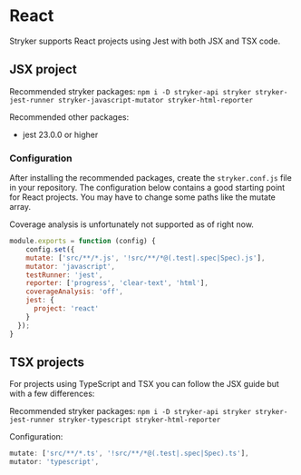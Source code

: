 # React
Stryker supports React projects using Jest with both JSX and TSX code.

## JSX project
Recommended stryker packages: `npm i -D stryker-api stryker stryker-jest-runner stryker-javascript-mutator stryker-html-reporter`

Recommended other packages: 
* jest 23.0.0 or higher

### Configuration
After installing the recommended packages, create the `stryker.conf.js` file in your repository. 
The configuration below contains a good starting point for React projects. 
You may have to change some paths like the mutate array. 

Coverage analysis is unfortunately not supported as of right now.
```js
module.exports = function (config) {
    config.set({
    mutate: ['src/**/*.js', '!src/**/*@(.test|.spec|Spec).js'],
    mutator: 'javascript',
    testRunner: 'jest',
    reporter: ['progress', 'clear-text', 'html'],
    coverageAnalysis: 'off',
    jest: {
      project: 'react'
    }
  });
}
```

## TSX projects
For projects using TypeScript and TSX you can follow the JSX guide but with a few differences:

Recommended stryker packages: `npm i -D stryker-api stryker stryker-jest-runner stryker-typescript stryker-html-reporter`

Configuration:
```js
mutate: ['src/**/*.ts', '!src/**/*@(.test|.spec|Spec).ts'],
mutator: 'typescript',
```
